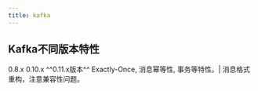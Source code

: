 ```yaml
---
title: kafka
---
```


## Kafka不同版本特性
0.8.x
0.10.x
^^0.11.x版本^^ Exactly-Once, 消息幂等性, 事务等特性。| 消息格式重构，注意兼容性问题。
##
